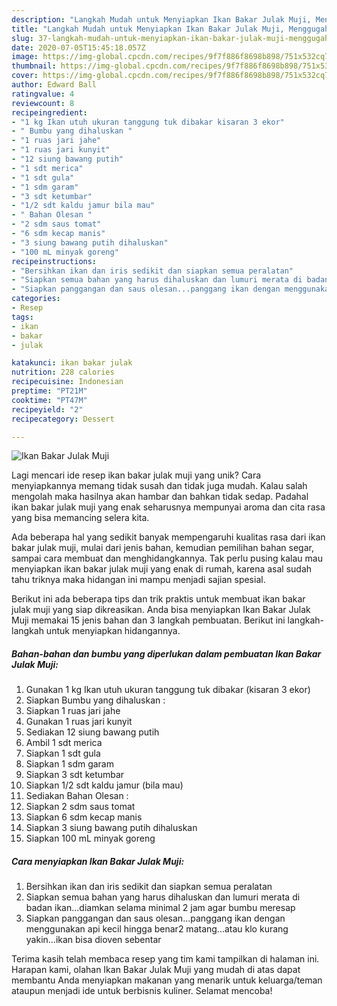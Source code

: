 ```yaml
---
description: "Langkah Mudah untuk Menyiapkan Ikan Bakar Julak Muji, Menggugah Selera"
title: "Langkah Mudah untuk Menyiapkan Ikan Bakar Julak Muji, Menggugah Selera"
slug: 37-langkah-mudah-untuk-menyiapkan-ikan-bakar-julak-muji-menggugah-selera
date: 2020-07-05T15:45:18.057Z
image: https://img-global.cpcdn.com/recipes/9f7f886f8698b898/751x532cq70/ikan-bakar-julak-muji-foto-resep-utama.jpg
thumbnail: https://img-global.cpcdn.com/recipes/9f7f886f8698b898/751x532cq70/ikan-bakar-julak-muji-foto-resep-utama.jpg
cover: https://img-global.cpcdn.com/recipes/9f7f886f8698b898/751x532cq70/ikan-bakar-julak-muji-foto-resep-utama.jpg
author: Edward Ball
ratingvalue: 4
reviewcount: 8
recipeingredient:
- "1 kg Ikan utuh ukuran tanggung tuk dibakar kisaran 3 ekor"
- " Bumbu yang dihaluskan "
- "1 ruas jari jahe"
- "1 ruas jari kunyit"
- "12 siung bawang putih"
- "1 sdt merica"
- "1 sdt gula"
- "1 sdm garam"
- "3 sdt ketumbar"
- "1/2 sdt kaldu jamur bila mau"
- " Bahan Olesan "
- "2 sdm saus tomat"
- "6 sdm kecap manis"
- "3 siung bawang putih dihaluskan"
- "100 mL minyak goreng"
recipeinstructions:
- "Bersihkan ikan dan iris sedikit dan siapkan semua peralatan"
- "Siapkan semua bahan yang harus dihaluskan dan lumuri merata di badan ikan...diamkan selama minimal 2 jam agar bumbu meresap"
- "Siapkan panggangan dan saus olesan...panggang ikan dengan menggunakan api kecil hingga benar2 matang...atau klo kurang yakin...ikan bisa dioven sebentar"
categories:
- Resep
tags:
- ikan
- bakar
- julak

katakunci: ikan bakar julak 
nutrition: 228 calories
recipecuisine: Indonesian
preptime: "PT21M"
cooktime: "PT47M"
recipeyield: "2"
recipecategory: Dessert

---
```



![Ikan Bakar Julak Muji](https://img-global.cpcdn.com/recipes/9f7f886f8698b898/751x532cq70/ikan-bakar-julak-muji-foto-resep-utama.jpg)

Lagi mencari ide resep ikan bakar julak muji yang unik? Cara menyiapkannya memang tidak susah dan tidak juga mudah. Kalau salah mengolah maka hasilnya akan hambar dan bahkan tidak sedap. Padahal ikan bakar julak muji yang enak seharusnya mempunyai aroma dan cita rasa yang bisa memancing selera kita.

Ada beberapa hal yang sedikit banyak mempengaruhi kualitas rasa dari ikan bakar julak muji, mulai dari jenis bahan, kemudian pemilihan bahan segar, sampai cara membuat dan menghidangkannya. Tak perlu pusing kalau mau menyiapkan ikan bakar julak muji yang enak di rumah, karena asal sudah tahu triknya maka hidangan ini mampu menjadi sajian spesial.




Berikut ini ada beberapa tips dan trik praktis untuk membuat ikan bakar julak muji yang siap dikreasikan. Anda bisa menyiapkan Ikan Bakar Julak Muji memakai 15 jenis bahan dan 3 langkah pembuatan. Berikut ini langkah-langkah untuk menyiapkan hidangannya.

<!--inarticleads1-->

##### Bahan-bahan dan bumbu yang diperlukan dalam pembuatan Ikan Bakar Julak Muji:

1. Gunakan 1 kg Ikan utuh ukuran tanggung tuk dibakar (kisaran 3 ekor)
1. Siapkan  Bumbu yang dihaluskan :
1. Siapkan 1 ruas jari jahe
1. Gunakan 1 ruas jari kunyit
1. Sediakan 12 siung bawang putih
1. Ambil 1 sdt merica
1. Siapkan 1 sdt gula
1. Siapkan 1 sdm garam
1. Siapkan 3 sdt ketumbar
1. Siapkan 1/2 sdt kaldu jamur (bila mau)
1. Sediakan  Bahan Olesan :
1. Siapkan 2 sdm saus tomat
1. Siapkan 6 sdm kecap manis
1. Siapkan 3 siung bawang putih dihaluskan
1. Siapkan 100 mL minyak goreng




<!--inarticleads2-->

##### Cara menyiapkan Ikan Bakar Julak Muji:

1. Bersihkan ikan dan iris sedikit dan siapkan semua peralatan
1. Siapkan semua bahan yang harus dihaluskan dan lumuri merata di badan ikan...diamkan selama minimal 2 jam agar bumbu meresap
1. Siapkan panggangan dan saus olesan...panggang ikan dengan menggunakan api kecil hingga benar2 matang...atau klo kurang yakin...ikan bisa dioven sebentar




Terima kasih telah membaca resep yang tim kami tampilkan di halaman ini. Harapan kami, olahan Ikan Bakar Julak Muji yang mudah di atas dapat membantu Anda menyiapkan makanan yang menarik untuk keluarga/teman ataupun menjadi ide untuk berbisnis kuliner. Selamat mencoba!

